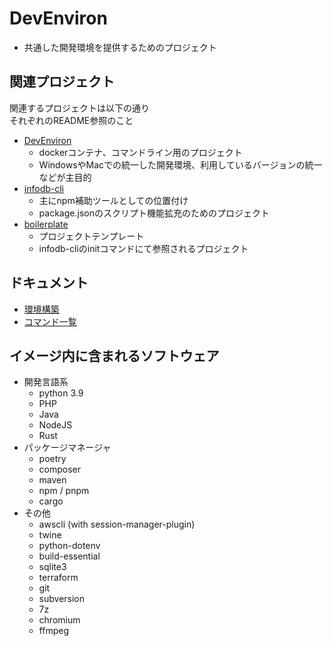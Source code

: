 # DevEnviron

* 共通した開発環境を提供するためのプロジェクト

## 関連プロジェクト

関連するプロジェクトは以下の通り  
それぞれのREADME参照のこと

* [DevEnviron](https://github.com/tamuto/devenviron)
  * dockerコンテナ、コマンドライン用のプロジェクト
  * WindowsやMacでの統一した開発環境、利用しているバージョンの統一などが主目的
* [infodb-cli](https://github.com/tamuto/infodb-cli)
  * 主にnpm補助ツールとしての位置付け
  * package.jsonのスクリプト機能拡充のためのプロジェクト
* [boilerplate](https://github.com/tamuto/boilerplate)
  * プロジェクトテンプレート
  * infodb-cliのinitコマンドにて参照されるプロジェクト

## ドキュメント

* [環境構築](docs/setup.md)
* [コマンド一覧](docs/commands.md)

## イメージ内に含まれるソフトウェア

* 開発言語系
  * python 3.9
  * PHP
  * Java
  * NodeJS
  * Rust
* パッケージマネージャ
  * poetry
  * composer
  * maven
  * npm / pnpm
  * cargo
* その他
  * awscli (with session-manager-plugin)
  * twine
  * python-dotenv
  * build-essential
  * sqlite3
  * terraform
  * git
  * subversion
  * 7z
  * chromium
  * ffmpeg
